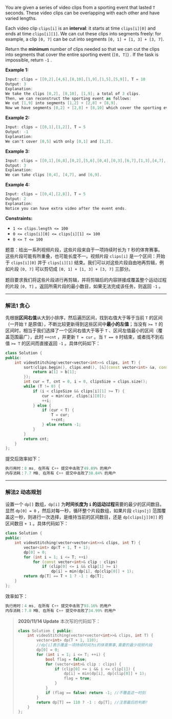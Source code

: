 You are given a series of video clips from a sporting event that lasted `T` seconds.  These video clips can be overlapping with each other and have varied lengths.

Each video clip `clips[i]` is an **interval**: it starts at time `clips[i][0]` and ends at time `clips[i][1]`.  We can cut these clips into segments freely: for example, a clip `[0, 7]` can be cut into segments `[0, 1] + [1, 3] + [3, 7]`.

Return the **minimum** number of clips needed so that we can cut the clips into segments that cover the entire sporting event (`[0, T]`) .  If the task is impossible, return `-1` .

 

**Example 1:**

```swift
Input: clips = [[0,2],[4,6],[8,10],[1,9],[1,5],[5,9]], T = 10
Output: 3
Explanation: 
We take the clips [0,2], [8,10], [1,9]; a total of 3 clips.
Then, we can reconstruct the sporting event as follows:
We cut [1,9] into segments [1,2] + [2,8] + [8,9].
Now we have segments [0,2] + [2,8] + [8,10] which cover the sporting event [0, 10].
```

**Example 2:**

```swift
Input: clips = [[0,1],[1,2]], T = 5
Output: -1
Explanation: 
We can't cover [0,5] with only [0,1] and [1,2].
```

**Example 3:**

```swift
Input: clips = [[0,1],[6,8],[0,2],[5,6],[0,4],[0,3],[6,7],[1,3],[4,7],[1,4],[2,5],[2,6],[3,4],[4,5],[5,7],[6,9]], T = 9
Output: 3
Explanation: 
We can take clips [0,4], [4,7], and [6,9].
```

**Example 4:**
```swift
Input: clips = [[0,4],[2,8]], T = 5
Output: 2
Explanation: 
Notice you can have extra video after the event ends.
```
**Constraints:**
- `1 <= clips.length <= 100`
- `0 <= clips[i][0] <= clips[i][1] <= 100`
- `0 <= T <= 100`

题意：给出一系列视频片段，这些片段来自于一项持续时长为 `T` 秒的体育赛事。这些片段可能有所重叠，也可能长度不一。视频片段 `clips[i]` 是一个区间：开始于 `clips[i][0]` 并于 `clips[i][1]` 结束。我们可以对这些片段自由地再剪辑，例如片段 `[0, 7]` 可以剪切成 `[0, 1] + [1, 3] + [3, 7]` 三部分。

题目要求我们将这些片段进行再剪辑，并将剪辑后的内容拼接成覆盖整个运动过程的片段 `[0, T]` 。返回所需片段的最小数目，如果无法完成该任务，则返回 `-1` 。


---
### 解法1 贪心
先根据**区间右值**从大到小排序，然后遍历区间，找到右值大于等于当前 `T` 的区间（一开始 `T` 是原值），不断比较更新得到这些区间中**最小的左值**；当没有 `>= T` 的区间时，相当于我们选择了一个区间右值大于等于 `T` 、区间左值最小的区间（覆盖范围最广），此时 `++cnt` ，并更新 `T = cur` 。当 `T == 0` 时结束，或者找不到右值 `>= T` 的区间而直接返回 `-1` 。具体代码如下：
```cpp
class Solution {
public:
    int videoStitching(vector<vector<int>>& clips, int T) {
        sort(clips.begin(), clips.end(), [&](const vector<int> &a, const vector<int> &b) {
            return a[1] > b[1];
        });
        int cur = T, cnt = 0, i = 0, clipsSize = clips.size();
        while (T != 0) {
            if (i < clipsSize && clips[i][1] >= T) {
                cur = min(cur, clips[i][0]);
                ++i;
            } else {
                if (cur < T) {
                    T = cur;
                    ++cnt;
                } else return -1;
            }
        }
        return cnt;
    }
};
```
提交后效率如下：
```cpp
执行用时：8 ms, 在所有 C++ 提交中击败了49.89% 的用户
内存消耗：7.7 MB, 在所有 C++ 提交中击败了38.84% 的用户
```
---
### 解法2 动态规划
设置一个 `dp[]` 数组，`dp[i]` 为**时间长度为 `i` 的运动过程**需要的最少的区间数目。显然 `dp[0] = 0` ，然后对每一秒，循环整个片段数组，如果片段 `clips[j]` 范围覆盖这一秒，则进行一次选择，是维持当前的区间数目，还是 `dp[clips[j][0]]` 的区间数目 `+ 1` 。具体代码如下：
```cpp
class Solution {
public:
    int videoStitching(vector<vector<int>>& clips, int T) {
        vector<int> dp(T + 1, T + 1);
        dp[0] = 0;
        for (int i = 1; i <= T; ++i) 
            for (const vector<int>& clip : clips) 
                if (clip[0] <= i && clip[1] >= i) 
                    dp[i] = min(dp[i], dp[clip[0]] + 1);
        return dp[T] == T + 1 ? -1 : dp[T];
    }
};
```
效率如下：
```cpp
执行用时：4 ms, 在所有 C++ 提交中击败了93.16% 的用户
内存消耗：7.8 MB, 在所有 C++ 提交中击败了34.99% 的用户
```

> **2020/11/14 Update** 本次写的代码如下：
> ```cpp 
> class Solution { public:
>     int videoStitching(vector<vector<int>>& clips, int T) {
>         vector<int> dp(T + 1, 110);
>         //dp[i]表示覆盖一项持续时间为i的体育赛事,需要的最少视频片段
>         dp[0] = 0;
>         for (int i = 1; i <= T; ++i) {
>             bool flag = false;
>             for (vector<int>& clip : clips) {
>                 if (clip[0] <= i && i <= clip[1]) {
>                     dp[i] = min(dp[i], dp[clip[0]] + 1);
>                     flag = true;
>                 }
>             }
>             if (flag == false) return -1; //不覆盖这一时刻
>         }
>         return dp[T] == 110 ? -1 : dp[T]; //注意最后的判断!
>     } 
> }; 
> ```
